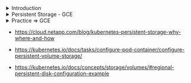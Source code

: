 <details>
<summary>Introduction</summary>
<br>

  <img width="910" alt="image" src="https://user-images.githubusercontent.com/75510135/166151883-cd13efa0-4b00-4bd4-adb2-bff3e186a28c.png">

</details>

<details>
<summary>Persistent Storage - GCE</summary>
<br>

  <img width="1021" alt="image" src="https://user-images.githubusercontent.com/75510135/166152111-a1ee5c66-dcab-4f11-bbf4-78c02b5252ba.png">

  <img width="1009" alt="image" src="https://user-images.githubusercontent.com/75510135/166152088-8960e5cb-3aee-4a38-92f0-c60dc2eaaabc.png">

</details>

<details>
<summary>Practice => GCE </summary>
<br>

  ```
  * Reference:                                                                                      *
* ----------                                                                                      *
* https://cloud.netapp.com/blog/kubernetes-persistent-storage-why-where-and-how                   *
* https://kubernetes.io/docs/concepts/storage/volumes/#regional-persistent-disk-configuration-example

KNOW BEFORE YOU RUN:
--------------------
1. If you are mounting GCE Persistent inside Pod, It might be just two step process or multiple steps.
It depends on where you running your cluster. GKE or Cluster configured with Kubeadm?

First, Due to some bug, when using gcePersistentDisk inside Pod on cluster configured with Kubeadm, we need to perform multiple steps as discussed below. At somepoint it really doesn't make sense and losts its sole purpose.

Second, It works perfectly file when mounting gcePersistentDisk inside Pod on cluster configured with GKE.

First, we will perform with kubeadm, then we will mount it inside the Pod on GKE cluster.


***************************************************************************************************


1. On Cluster Configured with Kubeadm
-------------------------------------

a. First, login and created the disk.

gcloud auth login
gcloud compute disks create --size=10GB --zone=asia-southeast1-a my-data-disk-1


b. Next, create the Pod YAML.
-----------------------------
# gce-pd.yaml
apiVersion: v1
kind: Pod
metadata:
  name: gce-pd
spec:
  containers:
  - image: mongo
    name: mongodb
    volumeMounts:
    - name: mongodb-data
      mountPath: /data/db 
  volumes:
  - name: mongodb-data
    gcePersistentDisk:
      pdName: my-data-disk-1
      fsType: ext4

c. Deploy.
---------
kubectl apply -f gce-pd.yaml


d. Find, the worker node which this Pod is deployed.
----------------------------------------------------
kubectl get pods -o wide


e. Attach the disk to respective "worker" node from Google Cloud Dashboad.
-------------------------------------------------------------------------


f. login to the respective "worker" node and run following commands
-----------------------------------------------------------------

mkfs.ext4 /dev/disk/by-id/scsi-0Google_PersistentDisk_my-data-disk-1

mkdir -p /var/lib/kubelet/plugins/kubernetes.io/gce-pd/mounts/my-data-disk-1 && mount /dev/disk/by-id/scsi-0Google_PersistentDisk_my-data-disk-1 /var/lib/kubelet/plugins/kubernetes.io/gce-pd/mounts/my-data-disk-1


g. Wait few mins. Then, login to the "master" node and display Pods and it status to ensure it is "Running"
---------------------------------------------------------------------------------------------------------
kubectl get pods 


h. Validate:
------------

kubectl exec gce-pd -it -- df /data/db


***************************************************************************************************


2. On GKE:
----------

a. First, create the disk.
--------------------------
gcloud compute disks create --size=10GB --zone=us-central1-c my-data-disk-2


b. Next, create the Pod.
------------------------
Use above file


c. Deploy.
---------
kubectl apply -f gce-pd.yaml



***************************************************************************************************

Cleanup:
--------

kubectl delete pods gce-pd

gcloud compute disks delete --zone=us-central1-a my-data-disk-1

gcloud compute disks delete --zone=us-central1-c my-data-disk-2


  ```
</details>

- https://cloud.netapp.com/blog/kubernetes-persistent-storage-why-where-and-how

- https://kubernetes.io/docs/tasks/configure-pod-container/configure-persistent-volume-storage/

- https://kubernetes.io/docs/concepts/storage/volumes/#regional-persistent-disk-configuration-example
